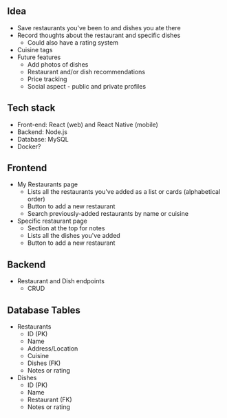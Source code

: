 ## Idea

- Save restaurants you've been to and dishes you ate there
- Record thoughts about the restaurant and specific dishes
	- Could also have a rating system
- Cuisine tags
- Future features
	- Add photos of dishes
	- Restaurant and/or dish recommendations
	- Price tracking
	- Social aspect - public and private profiles

## Tech stack

- Front-end: React (web) and React Native (mobile)
- Backend: Node.js
- Database: MySQL
- Docker?

## Frontend

- My Restaurants page
	- Lists all the restaurants you've added as a list or cards (alphabetical order)
	- Button to add a new restaurant
	- Search previously-added restaurants by name or cuisine
- Specific restaurant page
	- Section at the top for notes
	- Lists all the dishes you've added
	- Button to add a new restaurant

## Backend

- Restaurant and Dish endpoints
	- CRUD

## Database Tables

- Restaurants
	- ID (PK)
	- Name
	- Address/Location
	- Cuisine
	- Dishes (FK)
	- Notes or rating
- Dishes
	- ID (PK)
	- Name
	- Restaurant (FK)
	- Notes or rating
